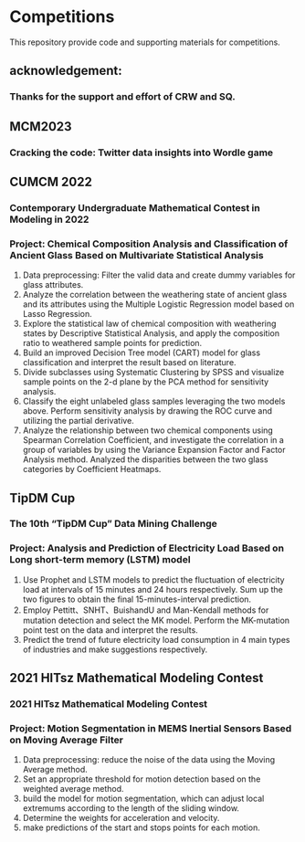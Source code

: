 # Competitions
This repository provide code and supporting materials for competitions. 



## acknowledgement: 
### Thanks for the support and effort of CRW and SQ. 

## MCM2023
### Cracking the code: Twitter data insights into Wordle game 


## CUMCM 2022 
### Contemporary Undergraduate Mathematical Contest in Modeling in 2022
### Project: Chemical Composition Analysis and Classification of Ancient Glass Based on Multivariate Statistical Analysis 

1.	Data preprocessing: Filter the valid data and create dummy variables for glass attributes.
2.	Analyze the correlation between the weathering state of ancient glass and its attributes using the Multiple Logistic Regression model based on Lasso Regression.
3.	Explore the statistical law of chemical composition with weathering states by Descriptive Statistical Analysis, and apply the composition ratio to weathered sample points for prediction.
4.	Build an improved Decision Tree model (CART) model for glass classification and interpret the result based on literature.
5. Divide subclasses using Systematic Clustering by SPSS and visualize sample points on the 2-d plane by the PCA method for sensitivity analysis.
6. Classify the eight unlabeled glass samples leveraging the two models above. Perform sensitivity analysis by drawing the ROC curve and utilizing the partial derivative. 
7. Analyze the relationship between two chemical components using Spearman Correlation Coefficient, and investigate the correlation in a group of variables by using the Variance Expansion Factor and Factor Analysis method. Analyzed the disparities between the two glass categories by Coefficient Heatmaps. 





## TipDM Cup
### The 10th  “TipDM Cup” Data Mining Challenge	
### Project: Analysis and Prediction of Electricity Load Based on Long short-term memory (LSTM) model

1. Use Prophet and LSTM models to predict the fluctuation of electricity load at intervals of 15 minutes and 24 hours respectively. Sum up the two figures to obtain the final 15-minutes-interval prediction.
2. Employ Pettitt、SNHT、BuishandU and Man-Kendall methods for mutation detection and select the MK model. Perform the MK-mutation point test on the data and interpret the results.
3. Predict the trend of future electricity load consumption in 4 main types of industries and make suggestions respectively.


## 2021 HITsz Mathematical Modeling Contest 	
### 2021 HITsz Mathematical Modeling Contest
### Project: Motion Segmentation in MEMS Inertial Sensors Based on Moving Average Filter


1. Data preprocessing: reduce the noise of the data using the Moving Average method.
2. Set an appropriate threshold for motion detection based on the weighted average method.
3. build the model for motion segmentation, which can adjust local extremums according to the length of the sliding window.
4. Determine the weights for acceleration and velocity. 
5. make predictions of the start and stops points for each motion.


